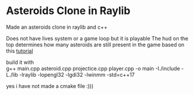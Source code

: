 # Asteroids Clone in Raylib
Made an asteroids clone in raylib and c++ 

Does not have lives system or a game loop but it is playable
The hud on the top determines how many asteroids are still present in the game
based on this [tutorial](https://www.youtube.com/watch?v=abIlGCx_Yq8&t=1064s)

build it with\
g++ main.cpp asteroid.cpp projectice.cpp player.cpp -o main -I./include -L./lib -lraylib -lopengl32 -lgdi32 -lwinmm -std=c++17

yes i have not made a cmake file :)))
